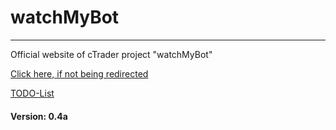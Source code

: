 # watchMyBot

***

Official website of cTrader project "watchMyBot"

[Click here, if not being redirected](/watchmybot/index.html)

[TODO-List](/watchmybot/TODO.adoc)
#### Version: 0.4a